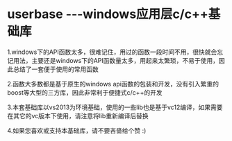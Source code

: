# **userbase ---windows应用层c/c++基础库**

1.windows下的API函数太多，很难记住，用过的函数一段时间不用，很快就会忘记用法，主要还是windows下的API函数量太多，用起来太繁琐，不易于使用，因此总结了一套便于使用的常用函数

2.函数大多数都是基于原生的windows api函数的包装和开发，没有引入繁重的boost等大型的三方库，因此非常利于便捷式c/c++的开发

3.本套基础库以vs2013为环境基础，使用的一些lib也是基于vc12编译，如果需要在其它的vc版本下使用，请注意将lib重新编译后替换

4.如果您喜欢或支持本基础库，请不要吝啬给个赞 :)
